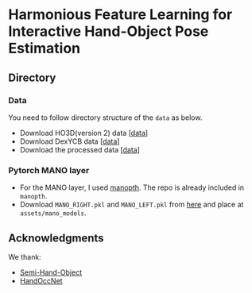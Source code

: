 # Harmonious Feature Learning for Interactive Hand-Object Pose Estimation 

## Directory

### Data  
You need to follow directory structure of the `data` as below.  

* Download HO3D(version 2) data [[data](https://www.tugraz.at/institute/icg/research/team-lepetit/research-projects/hand-object-3d-pose-annotation/)]
* Download DexYCB data [[data](https://dex-ycb.github.io/)]
* Download the processed data [[data](https://drive.google.com/drive/folders/1QnggoyWgZLuewWBDh4dTDuvr0UlJILNv?usp=drive_link /)]
  
### Pytorch MANO layer
* For the MANO layer, I used [manopth](https://github.com/hassony2/manopth). The repo is already included in `manopth`.
* Download `MANO_RIGHT.pkl` and `MANO_LEFT.pkl` from [here](https://mano.is.tue.mpg.de/) and place at `assets/mano_models`.

## Acknowledgments
We thank: 
* [Semi-Hand-Object](https://github.com/stevenlsw/Semi-Hand-Object.git) 
* [HandOccNet](https://github.com/namepllet/HandOccNet.git)


